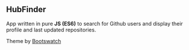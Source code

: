 ## HubFinder

App written in pure **JS (ES6)** to search for Github users and display their profile and last updated repositories.

Theme by [Bootswatch](https://github.com/thomaspark/bootswatch)
